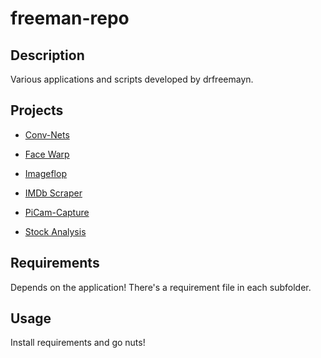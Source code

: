 # freeman-repo

## Description

Various applications and scripts developed by drfreemayn.

## Projects

- [Conv-Nets](conv-nets/)

- [Face Warp](face-warp/)

- [Imageflop](image-flop/)

- [IMDb Scraper](imdb-scraper/)

- [PiCam-Capture](picam-capture/)

- [Stock Analysis](stock-analysis/)

## Requirements

Depends on the application!
There's a requirement file in each subfolder.

## Usage

Install requirements and go nuts!
